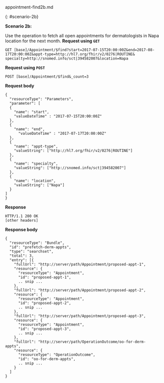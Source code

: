 appointment-find2b.md

{: #scenario-2b}

**Scenario 2b:**

Use the operation to fetch all open appointments for dermatologists in Napa location for the next month.
**Request using `GET`**

`GET [base]/Appointment/$find?start=2017-07-15T20:00:00Z&end=2017-08-17T20:00:00Z&appt-type=http://hl7.org/fhir/v2/0276|ROUTINE&
     specialty=http://snomed.info/sct|394582007&location=Napa`

**Request using `POST`**

`POST [base]/Appointment/$find&_count=3`

**Request body**

~~~
{
  "resourceType": "Parameters",
  "parameter": [
  {
    "name": "start",
    "valueDateTime" : "2017-07-15T20:00:00Z"
  },
  {
    "name": "end",
      "valueDateTime" : "2017-07-17T20:00:00Z"
  },
  {
    "name": "appt-type",
    "valueString": ["http://hl7.org/fhir/v2/0276|ROUTINE"]
  },
  {
    "name": "specialty",
    "valueString": ["http://snomed.info/sct|394582007"]
  },
  {
    "name": "location",
    "valueString": ["Napa"]
  }
]
}
~~~

**Response**

~~~
HTTP/1.1 200 OK
[other headers]
~~~

**Response body**

~~~
{
  "resourceType": "Bundle",
  "id": "prefetch-derm-appts",
  "type": "searchset",
  "total": 3,
  "entry": [{
    "fullUrl": "http://server/path/Appointment/proposed-appt-1",
    "resource": {
      "resourceType": "Appointment",
      "id": "proposed-appt-1",
      .. snip ...
    },
    "fullUrl": "http://server/path/Appointment/proposed-appt-2",
    "resource": {
      "resourceType": "Appointment",
      "id": "proposed-appt-2",
      .. snip ...
    },
    "fullUrl": "http://server/path/Appointment/proposed-appt-3",
    "resource": {
      "resourceType": "Appointment",
      "id": "proposed-appt-3",
      .. snip ...
    },
    "fullUrl": "http://server/path/OperationOutcome/oo-for-derm-appts",
    "resource": {
      "resourceType": "OperationOutcome",
      "id": "oo-for-derm-appts",
      .. snip ...
    }
  ]
}
~~~

